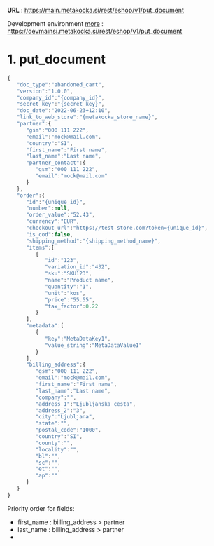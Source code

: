 **URL** : https://main.metakocka.si/rest/eshop/v1/put_document

Development environment [more](https://metakocka.freshdesk.com/a/solutions/articles/3000088225) : https://devmainsi.metakocka.si/rest/eshop/v1/put_document

# 1. put_document

```javascript
{
   "doc_type":"abandoned_cart",
   "version":"1.0.0",
   "company_id":"{company_id}",
   "secret_key":"{secret_key}",
   "doc_date":"2022-06-23+12:10",
   "link_to_web_store":"{metakocka_store_name}",
   "partner":{
      "gsm":"000 111 222",
      "email":"mock@mail.com",
      "country":"SI",
      "first_name":"First name",
      "last_name":"Last name",
      "partner_contact":{
         "gsm":"000 111 222",
         "email":"mock@mail.com"
      }
   },
   "order":{
      "id":"{unique_id}",
      "number":null,
      "order_value":"52.43",
      "currency":"EUR",
      "checkout_url":"https://test-store.com?token={unique_id}",
      "is_cod":false,
      "shipping_method":"{shipping_method_name}",
      "items":[
         {
            "id":"123",
            "variation_id":"432",
            "sku":"SKU123",
            "name":"Product name",
            "quantity":"1",
            "unit":"kos",
            "price":"55.55",
            "tax_factor":0.22
         }
      ],
      "metadata":[
         {
            "key":"MetaDataKey1",
            "value_string":"MetaDataValue1"
         }
      ],
      "billing_address":{
         "gsm":"000 111 222",
         "email":"mock@mail.com",
         "first_name":"First name",
         "last_name":"Last name",
         "company":"",
         "address_1":"Ljubljanska cesta",
         "address_2":"3",
         "city":"Ljubljana",
         "state":"",
         "postal_code":"1000",
         "country":"SI",
         "county":"",
         "locality":"",
         "bl":"",
         "sc":"",
         "et":"",
         "ap":""
      }
   }
}
```

Priority order for fields:
* first_name : billing_address > partner
* last_name : billing_address > partner
* 
